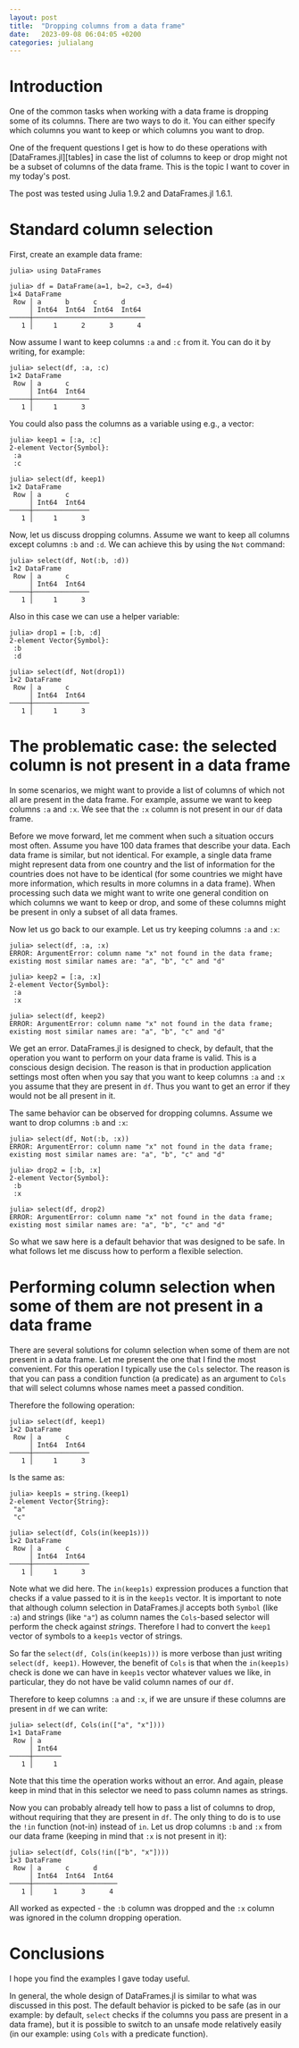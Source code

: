 ```yaml
---
layout: post
title:  "Dropping columns from a data frame"
date:   2023-09-08 06:04:05 +0200
categories: julialang
---
```


# Introduction

One of the common tasks when working with a data frame is dropping some of its columns.
There are two ways to do it. You can either specify
which columns you want to keep or which columns you want to drop.

One of the frequent questions I get is how to do these operations with
[DataFrames.jl][tables] in case the list of columns to keep or drop might not
be a subset of columns of the data frame. This is the topic I want to cover in my today's post.

The post was tested using Julia 1.9.2 and DataFrames.jl 1.6.1.

# Standard column selection

First, create an example data frame:

```
julia> using DataFrames

julia> df = DataFrame(a=1, b=2, c=3, d=4)
1×4 DataFrame
 Row │ a      b      c      d
     │ Int64  Int64  Int64  Int64
─────┼────────────────────────────
   1 │     1      2      3      4
```

Now assume I want to keep columns `:a` and `:c` from it. You can do it by writing, for example:

```
julia> select(df, :a, :c)
1×2 DataFrame
 Row │ a      c
     │ Int64  Int64
─────┼──────────────
   1 │     1      3
```

You could also pass the columns as a variable using e.g., a vector:

```
julia> keep1 = [:a, :c]
2-element Vector{Symbol}:
 :a
 :c

julia> select(df, keep1)
1×2 DataFrame
 Row │ a      c
     │ Int64  Int64
─────┼──────────────
   1 │     1      3
```

Now, let us discuss dropping columns. Assume we want to keep all columns except columns `:b` and `:d`.
We can achieve this by using the `Not` command:

```
julia> select(df, Not(:b, :d))
1×2 DataFrame
 Row │ a      c
     │ Int64  Int64
─────┼──────────────
   1 │     1      3
```

Also in this case we can use a helper variable:

```
julia> drop1 = [:b, :d]
2-element Vector{Symbol}:
 :b
 :d

julia> select(df, Not(drop1))
1×2 DataFrame
 Row │ a      c
     │ Int64  Int64
─────┼──────────────
   1 │     1      3
```

# The problematic case: the selected column is not present in a data frame

In some scenarios, we might want to provide a list of columns of which not
all are present in the data frame. For example, assume we want to keep
columns `:a` and `:x`. We see that the `:x` column is not present in our
`df` data frame.

Before we move forward, let me comment when such a situation occurs most often.
Assume you have 100 data frames that describe your data. Each data frame is similar,
but not identical. For example, a single data frame might represent data from one country
and the list of information for the countries does not have to be identical (for some
countries we might have more information, which results in more columns in a data frame).
When processing such data we might want to write one general condition on which columns
we want to keep or drop, and some of these columns might be present in only a subset of
all data frames.

Now let us go back to our example. Let us try keeping columns `:a` and `:x`:

```
julia> select(df, :a, :x)
ERROR: ArgumentError: column name "x" not found in the data frame; existing most similar names are: "a", "b", "c" and "d"

julia> keep2 = [:a, :x]
2-element Vector{Symbol}:
 :a
 :x

julia> select(df, keep2)
ERROR: ArgumentError: column name "x" not found in the data frame; existing most similar names are: "a", "b", "c" and "d"
```

We get an error. DataFrames.jl is designed to check, by default, that the operation you want to perform
on your data frame is valid. This is a conscious design decision. The reason is that in production application
settings most often when you say that you want to keep columns `:a` and `:x` you assume that they are present in `df`.
Thus you want to get an error if they would not be all present in it.

The same behavior can be observed for dropping columns. Assume we want to drop columns `:b` and `:x`:

```
julia> select(df, Not(:b, :x))
ERROR: ArgumentError: column name "x" not found in the data frame; existing most similar names are: "a", "b", "c" and "d"

julia> drop2 = [:b, :x]
2-element Vector{Symbol}:
 :b
 :x

julia> select(df, drop2)
ERROR: ArgumentError: column name "x" not found in the data frame; existing most similar names are: "a", "b", "c" and "d"
```

So what we saw here is a default behavior that was designed to be safe.
In what follows let me discuss how to perform a flexible selection.

# Performing column selection when some of them are not present in a data frame

There are several solutions for column selection when some of them are not present in a data frame.
Let me present the one that I find the most convenient.
For this operation I typically use the `Cols` selector. The reason is that you can pass
a condition function (a predicate) as an argument to `Cols` that will select columns
whose names meet a passed condition.

Therefore the following operation:

```
julia> select(df, keep1)
1×2 DataFrame
 Row │ a      c
     │ Int64  Int64
─────┼──────────────
   1 │     1      3
```

Is the same as:

```
julia> keep1s = string.(keep1)
2-element Vector{String}:
 "a"
 "c"

julia> select(df, Cols(in(keep1s)))
1×2 DataFrame
 Row │ a      c
     │ Int64  Int64
─────┼──────────────
   1 │     1      3
```

Note what we did here. The `in(keep1s)` expression produces a function that checks if a value passed to it is in the `keep1s` vector.
It is important to note that although column selection in DataFrames.jl accepts both `Symbol` (like `:a`) and strings (like `"a"`)
as column names the `Cols`-based selector will perform the check against *strings*. Therefore I had to convert the `keep1` vector
of symbols to a `keep1s` vector of strings.

So far the `select(df, Cols(in(keep1s)))` is more verbose than just writing `select(df, keep1)`. However, the benefit of `Cols`
is that when the `in(keep1s)` check is done we can have in `keep1s` vector whatever values we like, in particular,
they do not have be valid column names of our `df`.

Therefore to keep columns `:a` and `:x`, if we are unsure if these columns are present in `df` we can write:

```
julia> select(df, Cols(in(["a", "x"])))
1×1 DataFrame
 Row │ a
     │ Int64
─────┼───────
   1 │     1
```

Note that this time the operation works without an error. And again, please keep in mind that in this selector we need to pass
column names as strings.

Now you can probably already tell how to pass a list of columns to drop, without requiring that they are present in `df`.
The only thing to do is to use the `!in` function (not-in) instead of `in`. Let us drop columns `:b` and `:x` from our
data frame (keeping in mind that `:x` is not present in it):

```
julia> select(df, Cols(!in(["b", "x"])))
1×3 DataFrame
 Row │ a      c      d
     │ Int64  Int64  Int64
─────┼─────────────────────
   1 │     1      3      4
```

All worked as expected - the `:b` column was dropped and the `:x` column was ignored in the column dropping operation.

# Conclusions

I hope you find the examples I gave today useful.

In general, the whole design of DataFrames.jl is similar to
what was discussed in this post. The default behavior is picked to be safe (as in our example: by default,
`select` checks if the columns you pass are present in a data frame), but it is possible to switch to an unsafe
mode relatively easily (in our example: using `Cols` with a predicate function).

[df]: https://github.com/JuliaData/DataFrames.jl
